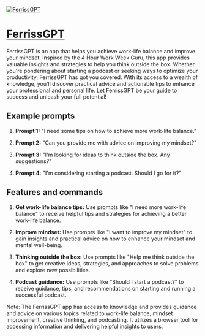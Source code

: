 [![FerrissGPT](https://files.oaiusercontent.com/file-sKQmWaGhulM5HXlKY9S1NqML?se=2123-10-18T16%3A16%3A28Z&sp=r&sv=2021-08-06&sr=b&rscc=max-age%3D31536000%2C%20immutable&rscd=attachment%3B%20filename%3Dferriss.png&sig=e04DsT0uWFF0JQu6fWRNk4G5BwXsgKuUn%2B5hKNzphF8%3D)](https://chat.openai.com/g/g-pXQjj0uDi-ferrissgpt)

# [FerrissGPT](https://chat.openai.com/g/g-pXQjj0uDi-ferrissgpt)

FerrissGPT is an app that helps you achieve work-life balance and improve your mindset. Inspired by the 4 Hour Work Week Guru, this app provides valuable insights and strategies to help you think outside the box. Whether you're pondering about starting a podcast or seeking ways to optimize your productivity, FerrissGPT has got you covered. With its access to a wealth of knowledge, you'll discover practical advice and actionable tips to enhance your professional and personal life. Let FerrissGPT be your guide to success and unleash your full potential!

## Example prompts

1. **Prompt 1:** "I need some tips on how to achieve more work-life balance."

2. **Prompt 2:** "Can you provide me with advice on improving my mindset?"

3. **Prompt 3:** "I'm looking for ideas to think outside the box. Any suggestions?"

4. **Prompt 4:** "I'm considering starting a podcast. Should I go for it?"

## Features and commands

1. **Get work-life balance tips:** Use prompts like "I need more work-life balance" to receive helpful tips and strategies for achieving a better work-life balance.

2. **Improve mindset:** Use prompts like "I want to improve my mindset" to gain insights and practical advice on how to enhance your mindset and mental well-being.

3. **Thinking outside the box:** Use prompts like "Help me think outside the box" to get creative ideas, strategies, and approaches to solve problems and explore new possibilities.

4. **Podcast guidance:** Use prompts like "Should I start a podcast?" to receive guidance, tips, and recommendations on starting and running a successful podcast.

Note: The FerrissGPT app has access to knowledge and provides guidance and advice on various topics related to work-life balance, mindset improvement, creative thinking, and podcasting. It utilizes a browser tool for accessing information and delivering helpful insights to users.